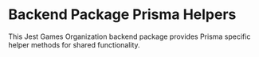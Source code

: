 # Backend Package Prisma Helpers

This Jest Games Organization backend package provides Prisma specific helper methods for shared functionality.
